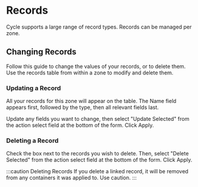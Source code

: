 # Records 
Cycle supports a large range of record types.  Records can be managed per zone.



## Changing Records
Follow this guide to change the values of your records, or to delete them.
Use the records table from within a zone to modify and delete them.

### Updating a Record
All your records for this zone will appear on the table. The Name field appears first, followed by the type, then all relevant fields last.

Update any fields you want to change, then select "Update Selected" from the action select field at the bottom of the form. Click Apply.


### Deleting a Record
Check the box next to the records you wish to delete. Then, select "Delete Selected" from the action select field at the bottom of the form. Click Apply.

:::caution Deleting Records
If you delete a linked record, it will be removed from any containers it was applied to. Use caution.
:::